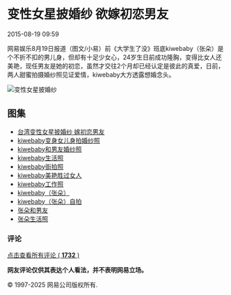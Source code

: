 # 变性女星披婚纱 欲嫁初恋男友

2015-08-19 09:59

网易娱乐8月19日报道（图文/小易）前《大学生了没》班底kiwebaby（张朵）是个不折不扣的男儿身，但却有十足少女心，24岁生日前成功隆胸，变得比女人还美艳，现任男友是她的初恋，虽然才交往2个月却已经认定是彼此的真爱，日前，两人甜蜜拍摄婚纱照见证爱情，kiwebaby大方透露想婚念头。

![变性女星披婚纱](http://img3.cache.netease.com/photo/0003/2015-08-19/B1CCC0O200AJ0003.jpg)

## 图集
- [台湾变性女星披婚纱 嫁初恋男友](http://img3.cache.netease.com/photo/0003/2015-08-19/B1CCC0O200AJ0003.jpg)
- [kiwebaby变身女儿身拍婚纱照](http://img4.cache.netease.com/photo/0003/2015-08-19/B1CCC0S000AJ0003.jpg)
- [kiwebaby和男友婚纱照](http://img4.cache.netease.com/photo/0003/2015-08-19/B1CCC16U00AJ0003.jpg)
- [kiwebaby生活照](http://img4.cache.netease.com/photo/0003/2015-08-19/B1CCC1EJ00AJ0003.jpg)
- [kiwebaby街拍照](http://img3.cache.netease.com/photo/0003/2015-08-19/B1CCC1OM00AJ0003.jpg)
- [kiwebaby美艳胜过女人](http://img3.cache.netease.com/photo/0003/2015-08-19/B1CCC2OI00AJ0003.jpg)
- [kiwebaby工作照](http://img3.cache.netease.com/photo/0003/2015-08-19/B1CCC3M900AJ0003.jpg)
- [kiwebaby（张朵）](http://img4.cache.netease.com/photo/0003/2015-08-19/B1CEE0BQ00AJ0003.jpg)
- [kiwebaby（张朵）自拍](http://img3.cache.netease.com/photo/0003/2015-08-19/B1CEJ00P00AJ0003.png)
- [张朵和男友](http://img3.cache.netease.com/photo/0003/2015-08-19/B1CEJ06J00AJ0003.jpg)
- [张朵生活照](http://img3.cache.netease.com/photo/0003/2015-08-19/B1CEJ0FB00AJ0003.jpg)

### 评论
[点击查看所有评论 ( **1732** )](https://comment.tie.163.com/PHOTHB1M000300AJ.html)

**网友评论仅供其表达个人看法，并不表明网易立场。**

© 1997-2025 网易公司版权所有.
<!-- tcd_original_link http://ent.163.com/photoview/00AJ0003/568374.html -->
